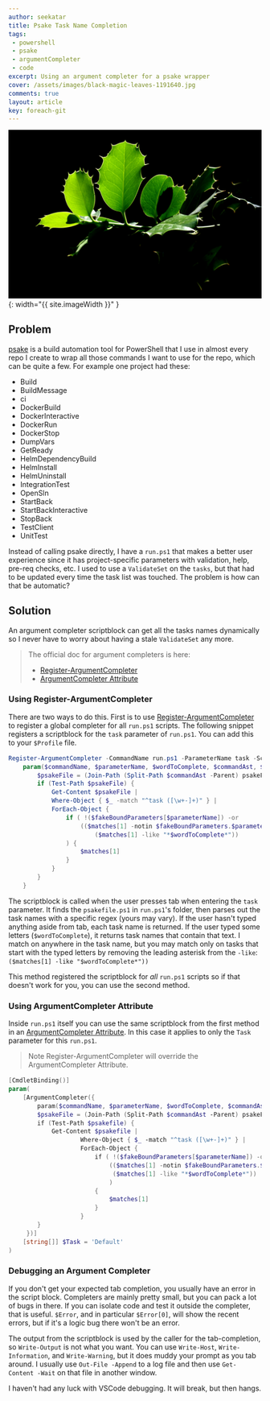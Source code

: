 ```yaml
---
author: seekatar
title: Psake Task Name Completion
tags:
 - powershell
 - psake
 - argumentCompleter
 - code
excerpt: Using an argument completer for a psake wrapper
cover: /assets/images/black-magic-leaves-1191640.jpg
comments: true
layout: article
key: foreach-git
---
```


![image](/assets/images/black-magic-leaves-1191640.jpg){: width="{{ site.imageWidth }}" }

## Problem

[psake](https://psake.readthedocs.io/en/latest/) is a build automation tool for PowerShell that I use in almost every repo I create to wrap all those commands I want to use for the repo, which can be quite a few. For example one project had these:

* Build
* BuildMessage
* ci
* DockerBuild
* DockerInteractive
* DockerRun
* DockerStop
* DumpVars
* GetReady
* HelmDependencyBuild
* HelmInstall
* HelmUninstall
* IntegrationTest
* OpenSln
* StartBack
* StartBackInteractive
* StopBack
* TestClient
* UnitTest

Instead of calling psake directly, I have a `run.ps1` that makes a better user experience since it has project-specific parameters with validation, help, pre-req checks, etc. I used to use a `ValidateSet` on the `tasks`, but that had to be updated every time the task list was touched. The problem is how can that be automatic?

## Solution

An argument completer scriptblock can get all the tasks names dynamically so I never have to worry about having a stale `ValidateSet` any more.

> The official doc for argument completers is here:
>
> * [Register-ArgumentCompleter](https://docs.microsoft.com/en-us/powershell/module/microsoft.powershell.core/register-argumentcompleter?view=powershell-7.2)
> * [ArgumentCompleter Attribute](https://docs.microsoft.com/en-us/powershell/module/microsoft.powershell.core/about/about_functions_argument_completion?view=powershell-7.2#argumentcompleter-attribute)

### Using Register-ArgumentCompleter

There are two ways to do this. First is to use [Register-ArgumentCompleter](https://docs.microsoft.com/en-us/powershell/module/microsoft.powershell.core/register-argumentcompleter?view=powershell-7.2) to register a global completer for all `run.ps1` scripts. The following snippet registers a scriptblock for the `task` parameter of `run.ps1`. You can add this to your `$Profile` file.

```powershell
Register-ArgumentCompleter -CommandName run.ps1 -ParameterName task -ScriptBlock {
    param($commandName, $parameterName, $wordToComplete, $commandAst, $fakeBoundParameters)
        $psakeFile = (Join-Path (Split-Path $commandAst -Parent) psakeFile.ps1)
        if (Test-Path $psakeFile) {
            Get-Content $psakeFile |
            Where-Object { $_ -match "^task ([\w+-]+)" } |
            ForEach-Object {
                if ( !($fakeBoundParameters[$parameterName]) -or
                    (($matches[1] -notin $fakeBoundParameters.$parameterName) -and
                        ($matches[1] -like "*$wordToComplete*"))
                ) {
                    $matches[1]
                }
            }
        }
    }
```

The scriptblock is called when the user presses tab when entering the `task` parameter. It finds the `psakefile.ps1` in `run.ps1`'s folder, then parses out the task names with a specific regex (yours may vary). If the user hasn't typed anything aside from tab, each task name is returned. If the user typed some letters (`$wordToComplete`), it returns task names that contain that text. I match on anywhere in the task name, but you may match only on tasks that start with the typed letters by removing the leading asterisk from the `-like`: `($matches[1] -like "$wordToComplete*"))`

This method registered the scriptblock for _all_ `run.ps1` scripts so if that doesn't work for you, you can use the second method.

### Using ArgumentCompleter Attribute

Inside `run.ps1` itself you can use the same scriptblock from the first method in an [ArgumentCompleter Attribute](https://docs.microsoft.com/en-us/powershell/module/microsoft.powershell.core/about/about_functions_argument_completion?view=powershell-7.2#argumentcompleter-attribute). In this case it applies to only the `Task` parameter for this `run.ps1`.

> Note Register-ArgumentCompleter will override the ArgumentCompleter Attribute.

```powershell
[CmdletBinding()]
param(
    [ArgumentCompleter({
        param($commandName, $parameterName, $wordToComplete, $commandAst, $fakeBoundParameters)
        $psakeFile = (Join-Path (Split-Path $commandAst -Parent) psakeFile.ps1)
        if (Test-Path $psakefile) {
            Get-Content $psakefile |
                    Where-Object { $_ -match "^task ([\w+-]+)" } |
                    ForEach-Object {
                        if ( !($fakeBoundParameters[$parameterName]) -or
                            (($matches[1] -notin $fakeBoundParameters.$parameterName) -and
                             ($matches[1] -like "*$wordToComplete*"))
                            )
                        {
                            $matches[1]
                        }
                    }
        }
     })]
    [string[]] $Task = 'Default'
)
```

### Debugging an Argument Completer

If you don't get your expected tab completion, you usually have an error in the script block. Completers are mainly pretty small, but you can pack a lot of bugs in there. If you can isolate code and test it outside the completer, that is useful. `$Error`, and in particular `$Error[0]`, will show the recent errors, but if it's a logic bug there won't be an error.

The output from the scriptblock is used by the caller for the tab-completion, so `Write-Output` is not what you want. You can use `Write-Host`, `Write-Information`, and `Write-Warning`, but it does muddy your prompt as you tab around. I usually use `Out-File -Append` to a log file and then use `Get-Content -Wait` on that file in another window.

I haven't had any luck with VSCode debugging. It will break, but then hangs.
